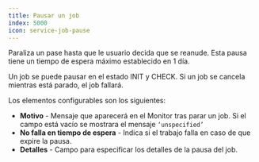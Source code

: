 ```yaml
---
title: Pausar un job
index: 5000
icon: service-job-pause
---
```

Paraliza un pase hasta que le usuario decida que se reanude. Esta pausa tiene un tiempo de espera máximo establecido en 1 día.

Un job se puede pausar en el estado INIT y CHECK. Si un job se cancela mientras está parado, el job fallará.

Los elementos configurables son los siguientes:

- **Motivo** - Mensaje que aparecerá en el Monitor tras parar un job. Si el campo está vacío se mostrara el mensaje `‘unspecified’`
- **No falla en tiempo de espera** - Indica si el trabajo falla en caso de que expire la pausa.
- **Detalles** - Campo para especificar los detalles de la pausa del job.
